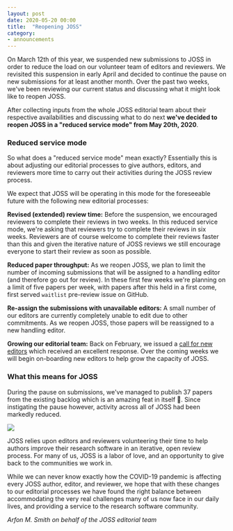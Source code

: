 ```yaml
---
layout: post
date: 2020-05-20 00:00
title:  "Reopening JOSS"
category:
- announcements
---
```


On March 12th of this year, we suspended new submissions to JOSS in order to reduce the load on our volunteer team of editors and reviewers. We revisited this suspension in early April and decided to continue the pause on new submissions for at least another month. Over the past two weeks, we've been reviewing our current status and discussing what it might look like to reopen JOSS.

After collecting inputs from the whole JOSS editorial team about their respective availabilities and discussing what to do next **we've decided to reopen JOSS in a "reduced service mode" from May 20th, 2020**.

### Reduced service mode

So what does a "reduced service mode" mean exactly? Essentially this is about adjusting our editorial processes to give authors, editors, and reviewers more time to carry out their activities during the JOSS review process.

We expect that JOSS will be operating in this mode for the foreseeable future with the following new editorial processes:

**Revised (extended) review time:** Before the suspension, we encouraged reviewers to complete their reviews in two weeks. In this reduced service mode, we're asking that reviewers try to complete their reviews in six weeks. Reviewers are of course welcome to complete their reviews faster than this and given the iterative nature of JOSS reviews we still encourage everyone to start their review as soon as possible.

**Reduced paper throughput:** As we reopen JOSS, we plan to limit the number of incoming submissions that will be assigned to a handling editor (and therefore go out for review). In these first few weeks we're planning on a limit of five papers per week, with papers after this held in a first come, first served `waitlist` pre-review issue on GitHub.

**Re-assign the submissions with unavailable editors:** A small number of our editors are currently completely unable to edit due to other commitments. As we reopen JOSS, those papers will be reassigned to a new handling editor.

**Growing our editorial team:** Back on February, we issued a [call for new editors](https://blog.joss.theoj.org/2020/02/call-for-editors) which received an excellent response. Over the coming weeks we will begin on-boarding new editors to help grow the capacity of JOSS.

### What this means for JOSS

During the pause on submissions, we've managed to publish 37 papers from the existing backlog which is an amazing feat in itself 💖. Since instigating the pause however, activity across all of JOSS had been markedly reduced.

![](https://user-images.githubusercontent.com/4483/82119417-62da3e00-974c-11ea-91a5-a9b3efa3e6a6.png)

JOSS relies upon editors and reviewers volunteering their time to help authors improve their research software in an iterative, open review process. For many of us, JOSS is a labor of love, and an opportunity to give back to the communities we work in.

While we can never know exactly how the COVID-19 pandemic is affecting every JOSS author, editor, and reviewer, we hope that with these changes to our editorial processes we have found the right balance between accommodating the very real challenges many of us now face in our daily lives, and providing a service to the research software community.

_Arfon M. Smith on behalf of the JOSS editorial team_
